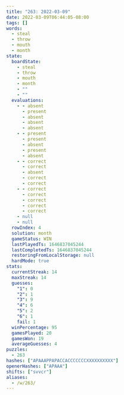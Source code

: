 ```yaml
---
title: "263: 2022-03-09"
date: 2022-03-09T06:44:05-08:00
tags: []
words:
  - steal
  - throw
  - mouth
  - month
state:
  boardState:
    - steal
    - throw
    - mouth
    - month
    - ""
    - ""
  evaluations:
    - - absent
      - present
      - absent
      - absent
      - absent
    - - present
      - present
      - absent
      - present
      - absent
    - - correct
      - correct
      - absent
      - correct
      - correct
    - - correct
      - correct
      - correct
      - correct
      - correct
    - null
    - null
  rowIndex: 4
  solution: month
  gameStatus: WIN
  lastPlayedTs: 1646837045244
  lastCompletedTs: 1646837045244
  restoringFromLocalStorage: null
  hardMode: true
stats:
  currentStreak: 14
  maxStreak: 14
  guesses:
    "1": 0
    "2": 1
    "3": 9
    "4": 6
    "5": 2
    "6": 1
    fail: 1
  winPercentage: 95
  gamesPlayed: 20
  gamesWon: 19
  averageGuesses: 4
puzzles:
  - 263
hashes: ["APAAAPPAPACCACCCCCCCXXXXXXXXXX"]
openerHashes: ["APAAA"]
shifts: ["svvcr"]
aliases:
  - /w/263/
---
```

<!-- more -->
